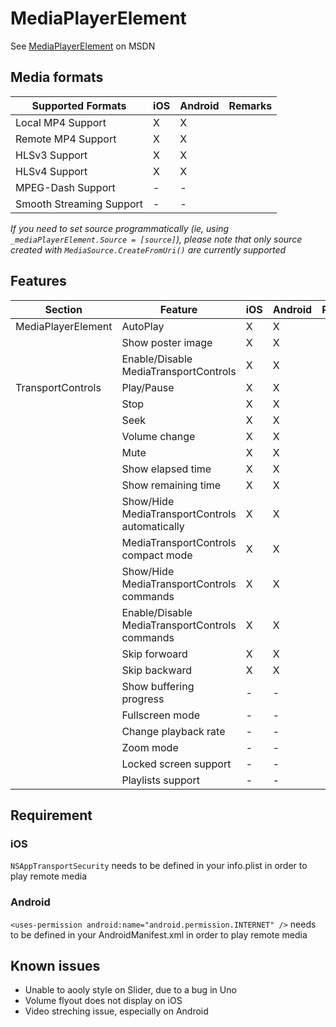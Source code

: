 # MediaPlayerElement

See [MediaPlayerElement](https://docs.microsoft.com/en-us/uwp/api/windows.ui.xaml.controls.mediaplayerelement) on MSDN

## Media formats

| Supported Formats    									| iOS	| Android	| Remarks							|
|-------------------------------------------------------|-------|-----------|-----------------------------------|
| Local MP4 Support										| X     | X  		|									|
| Remote MP4 Support									| X     | X  		|									|
| HLSv3	Support											| X     | X  		| 									|
| HLSv4	Support											| X     | X  		|									|
| MPEG-Dash	Support										| -     | -  		| 									|
| Smooth Streaming Support								| -     | -  		| 									|

_If you need to set source programmatically (ie, using `_mediaPlayerElement.Source = [source]`), please note that only source created with `MediaSource.CreateFromUri()` are currently supported_

## Features

| Section				| Feature    											| iOS	| Android	| Remarks							|
|-----------------------|-------------------------------------------------------|-------|-----------|-----------------------------------|
| MediaPlayerElement	| AutoPlay  											| X     | X  		|									|
|						| Show poster image										| X     | X  		|									|
|						| Enable/Disable MediaTransportControls			  		| X     | X  		|									|
| TransportControls		| Play/Pause 											| X     | X  		|									|
|						| Stop  												| X     | X  		|									|
| 						| Seek  												| X     | X  		|									|
|						| Volume change											| X     | X  		|									|
|						| Mute													| X     | X  		|									|
|						| Show elapsed time										| X     | X  		|									|
|						| Show remaining time									| X     | X  		|									|
|						| Show/Hide MediaTransportControls automatically		| X     | X  		|									|
|						| MediaTransportControls compact mode					| X     | X  		|									|
|						| Show/Hide MediaTransportControls commands  			| X     | X  		|									|
|						| Enable/Disable MediaTransportControls commands  		| X     | X  		|									|
|						| Skip forwoard											| X     | X  		|									|
|						| Skip backward											| X     | X  		|									|
|						| Show buffering progress						  		| -     | -  		|									|
|						| Fullscreen mode								  		| -     | -  		|									|
|						| Change playback rate									| -     | -  		|									|
|						| Zoom mode												| -     | -  		|									|
|						| Locked screen support  								| -     | -  		|									|
|						| Playlists support		  								| -     | -  		|									|


## Requirement

### iOS

`NSAppTransportSecurity` needs to be defined in your info.plist in order to play remote media

### Android

`<uses-permission android:name="android.permission.INTERNET" />` needs to be defined in your AndroidManifest.xml in order to play remote media

## Known issues

- Unable to aooly style on Slider, due to a bug in Uno
- Volume flyout does not display on iOS
- Video streching issue, especially on Android 